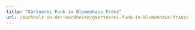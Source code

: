 ```yaml
---
title: "Gärtnerei Funk im Blumenhaus Franz"
url: /buchholz-in-der-nordheide/gaertnerei-funk-im-blumenhaus-franz/
---
```

